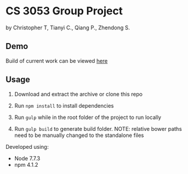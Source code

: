 # CS 3053 Group Project

by Christopher T, Tianyi C., Qiang P., Zhendong S.

## Demo

Build of current work can be viewed [here](http://chris-tse.com/build/)

## Usage

1. Download and extract the archive or clone this repo

2. Run `npm install` to install dependencies

3. Run `gulp` while in the root folder of the project to run locally

4. Run `gulp build` to generate build folder. NOTE: relative bower paths need to be manually changed to the standalone files 

Developed using:
- Node 7.7.3
- npm 4.1.2